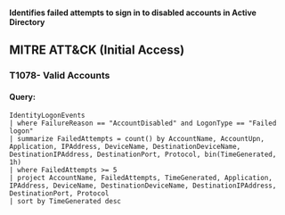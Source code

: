 #### Identifies failed attempts to sign in to disabled accounts in Active Directory
## MITRE ATT&CK (Initial Access)
### T1078- Valid Accounts
#### Query:
```KQL
IdentityLogonEvents
| where FailureReason == "AccountDisabled" and LogonType == "Failed logon"
| summarize FailedAttempts = count() by AccountName, AccountUpn, Application, IPAddress, DeviceName, DestinationDeviceName, DestinationIPAddress, DestinationPort, Protocol, bin(TimeGenerated, 1h)
| where FailedAttempts >= 5
| project AccountName, FailedAttempts, TimeGenerated, Application, IPAddress, DeviceName, DestinationDeviceName, DestinationIPAddress, DestinationPort, Protocol
| sort by TimeGenerated desc
```
